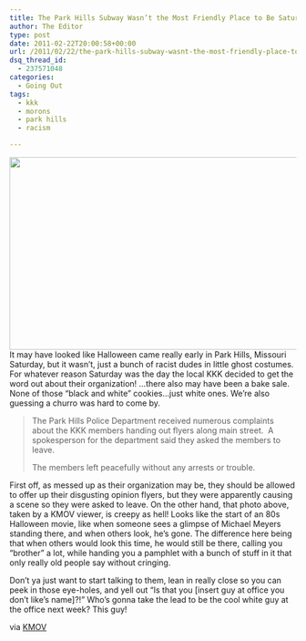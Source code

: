 ```yaml
---
title: The Park Hills Subway Wasn’t the Most Friendly Place to Be Saturday
author: The Editor
type: post
date: 2011-02-22T20:00:58+00:00
url: /2011/02/22/the-park-hills-subway-wasnt-the-most-friendly-place-to-be-saturday/
dsq_thread_id:
  - 237571048
categories:
  - Going Out
tags:
  - kkk
  - morons
  - park hills
  - racism

---
```

[<img class="aligncenter size-full wp-image-9036" title="park_hills_kkk" src="http://media.punchingkitty.com/wordpress/2011/02/park_hills_kkk.jpeg" alt="" width="600" height="338" />][1]It may have looked like Halloween came really early in Park Hills, Missouri Saturday, but it wasn&#8217;t, just a bunch of racist dudes in little ghost costumes. For whatever reason Saturday was the day the local KKK decided to get the word out about their organization! &#8230;there also may have been a bake sale. None of those &#8220;black and white&#8221; cookies&#8230;just white ones. We&#8217;re also guessing a churro was hard to come by.

> The Park Hills Police Department received numerous complaints about the KKK members handing out flyers along main street.  A spokesperson for the department said they asked the members to leave.
> 
> The members left peacefully without any arrests or trouble.

First off, as messed up as their organization may be, they should be allowed to offer up their disgusting opinion flyers, but they were apparently causing a scene so they were asked to leave. On the other hand, that photo above, taken by a KMOV viewer, is creepy as hell! Looks like the start of an 80s Halloween movie, like when someone sees a glimpse of Michael Meyers standing there, and when others look, he&#8217;s gone. The difference here being that when others would look this time, he would still be there, calling you &#8220;brother&#8221; a lot, while handing you a pamphlet with a bunch of stuff in it that only really old people say without cringing.

Don&#8217;t ya just want to start talking to them, lean in really close so you can peek in those eye-holes, and yell out &#8220;Is that you [insert guy at office you don&#8217;t like&#8217;s name]?!&#8221; Who&#8217;s gonna take the lead to be the cool white guy at the office next week? This guy!

via <a href="http://www.kmov.com/news/local/KKK-members-out-recruiting-in-Park-Hills-Missouri-116547173.html" target="_blank">KMOV</a>

 [1]: http://media.punchingkitty.com/wordpress/2011/02/park_hills_kkk.jpeg